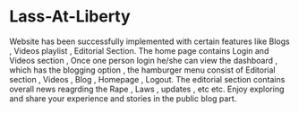 # Lass-At-Liberty
Website has been successfully implemented with certain features like Blogs , Videos playlist , Editorial Section. The home page contains Login and Videos section , Once one person login he/she can view the dashboard , which has the blogging option , the hamburger menu consist of Editorial section , Videos , Blog , Homepage , Logout. The editorial section contains overall news reagrding the Rape , Laws , updates , etc etc. 
Enjoy exploring and share your experience and stories in the public blog part.
